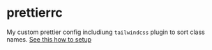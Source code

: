 # prettierrc
My custom prettier config includiung `tailwindcss` plugin to sort class names. [See this how to setup](https://tailwindcss.com/blog/automatic-class-sorting-with-prettier)

